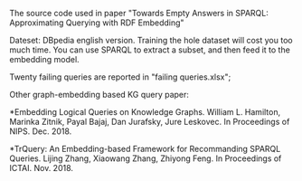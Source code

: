The source code used in paper "Towards Empty Answers in SPARQL: Approximating Querying with RDF Embedding"

Dateset: DBpedia english version. Training the hole dataset will cost you too much time. You can use SPARQL to extract a subset, and then feed it to the embedding model.

Twenty failing queries are reported in "failing queries.xlsx";

Other graph-embedding based KG query paper:

*Embedding Logical Queries on Knowledge Graphs. William L. Hamilton, Marinka Zitnik, Payal Bajaj, Dan Jurafsky, Jure Leskovec. In Proceedings of NIPS. Dec. 2018. 

*TrQuery: An Embedding-based Framework for Recommanding SPARQL Queries. 	Lijing Zhang, Xiaowang Zhang, Zhiyong Feng. In Proceedings of ICTAI. Nov. 2018.
